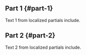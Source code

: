 ## Part 1 {#part-1}

Text 1 from localized partials include.

## Part 2 {#part-2}

Text 2 from localized partials include.